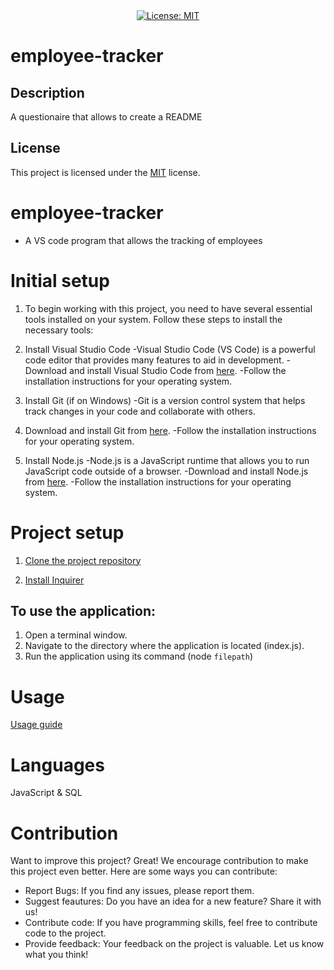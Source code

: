 <div style="text-align: center">
  <a href="https://opensource.org/licenses/MIT">
    <img src="https://img.shields.io/badge/License-MIT-yellow.svg" alt="License: MIT">
  </a>
</div>

# employee-tracker

## Description
  A questionaire that allows to create a README

## License
  This project is licensed under the [MIT](https://opensource.org/licenses/MIT) license.


# employee-tracker
- A VS code program that allows the tracking of employees

# Initial setup

1. To begin working with this project, you need to have several essential tools installed on your system. Follow these steps to install the necessary tools:

2. Install Visual Studio Code
-Visual Studio Code (VS Code) is a powerful code editor that provides many features to aid in development.
-Download and install Visual Studio Code from [here](https://code.visualstudio.com/Download).
-Follow the installation instructions for your operating system.

3. Install Git (if on Windows)
-Git is a version control system that helps track changes in your code and collaborate with others.

4. Download and install Git from [here](https://git-scm.com/downloads).
-Follow the installation instructions for your operating system.

5. Install Node.js
-Node.js is a JavaScript runtime that allows you to run JavaScript code outside of a browser.
-Download and install Node.js from [here](https://nodejs.org/en).
-Follow the installation instructions for your operating system.

# Project setup

1. [Clone the project repository](https://docs.github.com/en/repositories/creating-and-managing-repositories/cloning-a-repository)

2. [Install Inquirer](https://www.npmjs.com/package/inquirer/v/8.2.4)

## To use the application:
1. Open a terminal window.
2. Navigate to the directory where the application is located (index.js).
3. Run the application using its command (node `filepath`)

# Usage
[Usage guide](https://www.youtube.com/watch?v=-zgpXxu2_5c&list=PLk8XMm2RW3E87aiavU5ivWAPg0ldUqFru&index=1)

# Languages
JavaScript & SQL

# Contribution
Want to improve this project? Great! We encourage contribution to make this project even better. Here are some ways you can contribute:
- Report Bugs: If you find any issues, please report them.
- Suggest feautures: Do you have an idea for a new feature? Share it with us!
- Contribute code: If you have programming skills, feel free to contribute code to the project.
- Provide feedback: Your feedback on the project is valuable. Let us know what you think!

